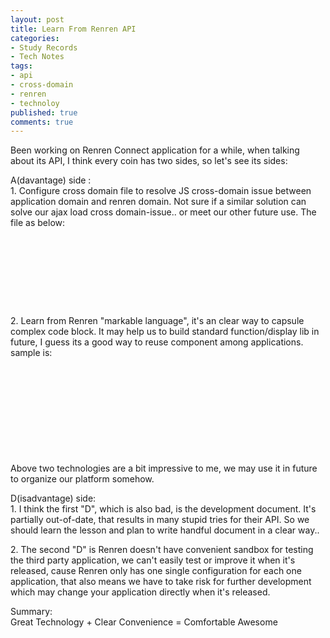 ```yaml
---
layout: post
title: Learn From Renren API
categories:
- Study Records
- Tech Notes
tags:
- api
- cross-domain
- renren
- technoloy
published: true
comments: true
---
```

<p>Been working on Renren Connect application for a while, when talking about its API, I think every coin has two sides, so let's see its sides:</p>

<p>A(davantage) side :<br />
1. Configure cross domain file to resolve JS cross-domain issue between application domain and renren domain. Not sure if a similar solution can solve our ajax load cross domain-issue.. or meet our other future use. The file as below:
<code lang="html">
<!DOCTYPE html PUBLIC "-//W3C//DTD XHTML 1.0 Transitional//EN" "http://www.w3.org/TR/xhtml1/DTD/xhtml1-transitional.dtd">
<html xmlns="http://www.w3.org/1999/xhtml">
<head>
    <meta http-equiv="Content-Type" content="text/html; charset=UTF-8" />
</head>
<body>
<script src="http://static.connect.renren.com/js/v1.0/XdCommReceiver.jsp" type="text/javascript"></script>
</body>
</html>
</code></p>

<p>2. Learn from Renren "markable language", it's an clear way to capsule complex code block. It may help us to build standard function/display lib in future, I guess its a good way to reuse component among applications. sample is:
<code lang="html">
<!DOCTYPE html PUBLIC "-//W3C//DTD XHTML 1.0 Transitional//EN" "http://www.w3.org/TR/xhtml1/DTD/xhtml1-transitional.dtd">
<html xmlns="http://www.w3.org/1999/xhtml" xmlns:xn="http:///www.renren.com/2009/xnml">
<head>
  <meta http-equiv="Content-Type" content="text/html; charset=UTF-8" />
  <title>Renren Connect</title>
</head>
<body>
  <xn:login-button autologoutlink="true"></xn:login-button>
  <script type="text/javascript" src="http://static.connect.renren.com/js/v1.0/FeatureLoader.jsp"></script>
  <script type="text/javascript">
    XN_RequireFeatures(["EXNML"], function()<br>
    {<br>
      XN.Main.init("16356ddc758343a39400837e79f1a18e", "/xd_receiver.html");<br>
    });
</script>
</body>
</html>
</code>
Above two technologies are a bit impressive to me, we may use it in future to organize our platform somehow.</p>

<p>D(isadvantage) side:<br />
1. I think the first "D", which is also bad, is the development document. It's partially out-of-date, that results in many stupid tries for their API. So we should learn the lesson and plan to write handful document in a clear way..</p>

<p>2. The second "D" is Renren doesn't have convenient sandbox for testing the third party application, we can't easily test or improve it when it's released, cause Renren only has one single configuration for each one application, that also means we have to take risk for further development which may change your application directly when it's released.</p>

<p>Summary:<br />
Great Technology + Clear Convenience = Comfortable Awesome</p>
